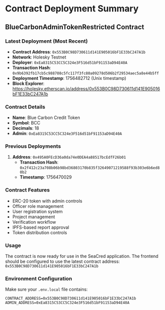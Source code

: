 # Contract Deployment Summary

## BlueCarbonAdminTokenRestricted Contract

### Latest Deployment (Most Recent)

- **Contract Address**: `0x553B0C98D730611d141E905016bF1E33bC247A1b`
- **Network**: Holesky Testnet
- **Deployer**: `0xEa8315C53CC5C324e3F516d51bF91153aD94E40A`
- **Transaction Hash**: `0x9b6392fb17cb5c988708c5fc117f3fc80a09278d506b2f29534aec5a8e44b5ff`
- **Deployment Timestamp**: 1756482712 (Unix timestamp)
- **Block Explorer**: https://holesky.etherscan.io/address/0x553B0C98D730611d141E905016bF1E33bC247A1b

### Contract Details

- **Name**: Blue Carbon Credit Token
- **Symbol**: BCC
- **Decimals**: 18
- **Admin**: `0xEa8315C53CC5C324e3F516d51bF91153aD94E40A`

### Previous Deployments

1. **Address**: `0x495A0FEcD36a0da74e0DEA4a88517bcEdfF26b01`
   - **Transaction Hash**: `0x2f412c23a708b06b98bd36803170b835f32649071219588f93b303e6b6ed80b2`
   - **Timestamp**: 1756470029

### Contract Features

- ERC-20 token with admin controls
- Officer role management
- User registration system
- Project management
- Verification workflow
- IPFS-based report approval
- Token distribution controls

### Usage

The contract is now ready for use in the SeaCred application. The frontend should be configured to use the latest contract address: `0x553B0C98D730611d141E905016bF1E33bC247A1b`

### Environment Configuration

Make sure your `.env.local` file contains:

```
CONTRACT_ADDRESS=0x553B0C98D730611d141E905016bF1E33bC247A1b
ADMIN_ADDRESS=0xEa8315C53CC5C324e3F516d51bF91153aD94E40A
```
